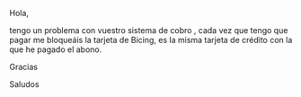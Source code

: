 Hola,

tengo un problema con vuestro sistema de cobro , cada vez que tengo que pagar me bloqueáis la tarjeta de Bicing, es la misma tarjeta de crédito con la que he pagado el abono.

Gracias

Saludos

